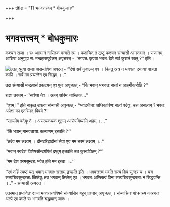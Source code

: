 +++
title = "11 भगवत्तत्त्वम् * बोधकुमारः"

+++
# **भगवत्तत्त्वम्** **\* बोधकुमारः**

कश्चन राजा । सः आत्मानं नास्तिकं मन्यते स्म । कदाचित् तं द्रष्टुं कश्चन संन्यासी आगतवान् । राजानम् आशिषा अनुगृह्य सः मन्दहासपूर्वकम् अपृच्छत् - ‘‘भगवतः कृपया भवतः देशे सर्वं कुशलं खलु ?’’ इति ।

![](magazine_images/img-1657091482Bal3.jpg)एतत् श्रुत्वा राजा असन्तोषेण अवदत् - ‘‘देशे सर्वं कुशलम् एव । किन्तु अत्र न भगवतः दयायाः पात्रता कापि । सर्वं मम प्रयत्नेन एव सिद्धम् ।..’’

तदा संन्यासी मन्दहासं प्रकटयन् एव पुनः अपृच्छत् - ‘‘किं भवान् भगवतः सत्तां न अङ्गीकरोति ?’’

राज्ञा उक्तम् - ‘‘सर्वथा नैव । अहम् अस्मि नास्तिकः...’’

‘‘एवम् !’’ इति सकृत् उक्त्वा संन्यासी अपृच्छत् - ‘‘भवदधीनाः अधिकारिणः सत्यं वदेयुः, उत असत्यम् ? भवतः अपेक्षा का एतस्मिन् विषये ?’’

‘‘सत्यमेव वदेयुः ते । असत्यकथकं शूलम् आरोपयिष्यामि अहम् ।...’’

‘‘किं भवान् मानवतायाः कल्याणम् इच्छति ?’’

‘‘तदेव मम लक्ष्यम् । दीनदरिद्रादीनां सेवा एव मम चरमं लक्ष्यम् ।..’’

‘‘भवान् स्वदेशं विशेषसौन्दर्योपेतं द्रष्टुम् इच्छति उत कुरूपोपेतम् ?’’

‘‘मम देश परमसुन्दरः भवेत् इति मम इच्छा ।..’’

‘‘एवं तर्हि स्पष्टं यत् भवान् भगवतः सत्ताम् इच्छति इति । भगवत्तत्त्वं भवति सत्यं शिवं सुन्दरं च । यत्र सत्यशिवसुन्दरताः तिष्ठेयुः तत्र भगवान् तिष्ठेत् एव । भगवतः अस्तित्वं विना सत्यशिवसुन्दरताः न सिद्ध्यन्ति ।..’’ - संन्यासी अवदत् ।

एतस्मात् प्रभावितः राजा भगवत्तत्त्वविषये संन्यासिनं बहून् प्रश्नान् अपृच्छत् । संन्यासिनः बोधनस्य कारणतः अल्पे एव काले सः भगवति श्रद्धावान् जातः ।


